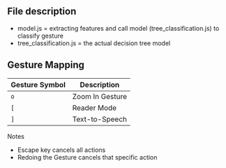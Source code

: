 ## File description
- model.js = extracting features and call model (tree_classification.js) to classify gesture
- tree_classification.js = the actual decision tree model 

## Gesture Mapping
| Gesture Symbol | Description      | 
|----------------|------------------|
| `o`            | Zoom In Gesture  |
| `[`            | Reader Mode      |
| `]`            | Text-to-Speech   |

Notes
- Escape key cancels all actions
- Redoing the Gesture cancels that specific action